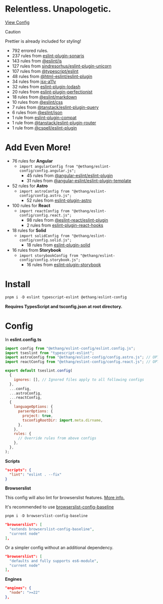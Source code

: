 # Relentless. Unapologetic.

[View Config](https://eslint-config-ethang.pages.dev/rules)

> [!CAUTION]
> Prettier is already included for styling!

- 792 errored rules.
- 237 rules from [eslint-plugin-sonarjs](https://github.com/SonarSource/SonarJS/blob/master/packages/jsts/src/rules/README.md)
- 143 rules from [@eslint/js](https://github.com/eslint/eslint/tree/main/packages/js)
- 127 rules from [sindresorhus/eslint-plugin-unicorn](https://github.com/sindresorhus/eslint-plugin-unicorn)
- 107 rules from [@typescript/eslint](https://github.com/typescript-eslint/typescript-eslint)
- 48 rules from [@html-eslint/eslint-plugin](https://github.com/html-eslint/html-eslint)
- 34 rules from [jsx-a11y](https://github.com/jsx-eslint/eslint-plugin-jsx-a11y)
- 32 rules from [eslint-plugin-lodash](https://github.com/wix-incubator/eslint-plugin-lodash)
- 20 rules from [eslint-plugin-perfectionist](https://github.com/azat-io/eslint-plugin-perfectionist)
- 18 rules from [@eslint/markdown](https://github.com/eslint/markdown)
- 10 rules from [@eslint/css](https://github.com/eslint/css)
- 7 rules from [@tanstack/eslint-plugin-query](https://tanstack.com/query/latest/docs/eslint/eslint-plugin-query)
- 6 rules from [@eslint/json](https://github.com/eslint/json)
- 1 rule from [eslint-plugin-compat](https://github.com/amilajack/eslint-plugin-compat)
- 1 rule from [@tanstack/eslint-plugin-router](https://tanstack.com/router/latest/docs/eslint/eslint-plugin-router)
- 1 rule from [@cspell/eslint-plugin](https://github.com/streetsidesoftware/cspell/tree/main/packages/cspell-eslint-plugin)

# Add Even More!

- 76 rules for **Angular**
  - `import angularConfig from "@ethang/eslint-config/config.angular.js";`
    - 45 rules from [@angular-eslint/eslint-plugin](https://github.com/angular-eslint/angular-eslint/blob/main/packages/eslint-plugin/README.md)
    - 31 rules from [@angular-eslint/eslint-plugin-template](https://github.com/angular-eslint/angular-eslint/blob/main/packages/eslint-plugin-template/README.md)
- 52 rules for **Astro**
  - `import astroConfig from "@ethang/eslint-config/config.astro.js";`
    - 52 rules from [eslint-plugin-astro](https://github.com/ota-meshi/eslint-plugin-astro)
- 100 rules for **React**
  - `import reactConfig from "@ethang/eslint-config/config.react.js";`
    - 98 rules from [@eslint-react/eslint-plugin](https://eslint-react.xyz/)
    - 2 rules from [eslint-plugin-react-hooks](https://github.com/facebook/react/tree/main/packages/eslint-plugin-react-hooks)
- 18 rules for **Solid**
  - `import solidConfig from "@ethang/eslint-config/config.solid.js";`
    - 18 rules from [eslint-plugin-solid](https://github.com/solidjs-community/eslint-plugin-solid)
- 16 rules from **Storybook**
  - `import storybookConfig from "@ethang/eslint-config/config.storybook.js";`
    - 16 rules from [eslint-plugin-storybook](https://github.com/storybookjs/eslint-plugin-storybook)

# Install

```powershell
pnpm i -D eslint typescript-eslint @ethang/eslint-config
```

**Requires TypesScript and tsconfig.json at root directory.**

# Config

In **eslint.config.ts**

```js
import config from "@ethang/eslint-config/eslint.config.js";
import tseslint from "typescript-eslint";
import astroConfig from "@ethang/eslint-config/config.astro.js"; // OPTIONAL
import reactConfig from "@ethang/eslint-config/config.react.js"; // OPTIONAL

export default tseslint.config(
  {
    ignores: [], // Ignored files apply to all following configs
  },
  ...config,
  ...astroConfig,
  ...reactConfig,
  {
    languageOptions: {
      parserOptions: {
        project: true,
        tsconfigRootDir: import.meta.dirname,
      },
    },
    rules: {
      // Override rules from above configs
    },
  },
);
```

**Scripts**

```json
"scripts": {
  "lint": "eslint . --fix"
}
```

**Browserslist**

This config will also lint for browserslist features. [More info.](https://github.com/browserslist/browserslist)

It's recommended to use [browserslist-config-baseline](https://github.com/web-platform-dx/browserslist-config-baseline)

```powershell
pnpm i -D browserslist-config-baseline
```

```json
"browserslist": [
  "extends browserslist-config-baseline",
  "current node"
],
```

Or a simpler config without an additional dependency.

```json
"browserslist": [
  "defaults and fully supports es6-module",
  "current node"
],
```

**Engines**

```json
"engines": {
  "node": ">=22"
},
```
